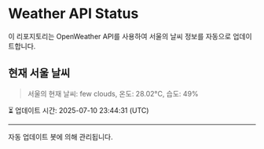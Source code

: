 
# Weather API Status

이 리포지토리는 OpenWeather API를 사용하여 서울의 날씨 정보를 자동으로 업데이트합니다.

## 현재 서울 날씨
> 서울의 현재 날씨: few clouds, 온도: 28.02°C, 습도: 49%

⏳ 업데이트 시간: 2025-07-10 23:44:31 (UTC)

---
자동 업데이트 봇에 의해 관리됩니다.
